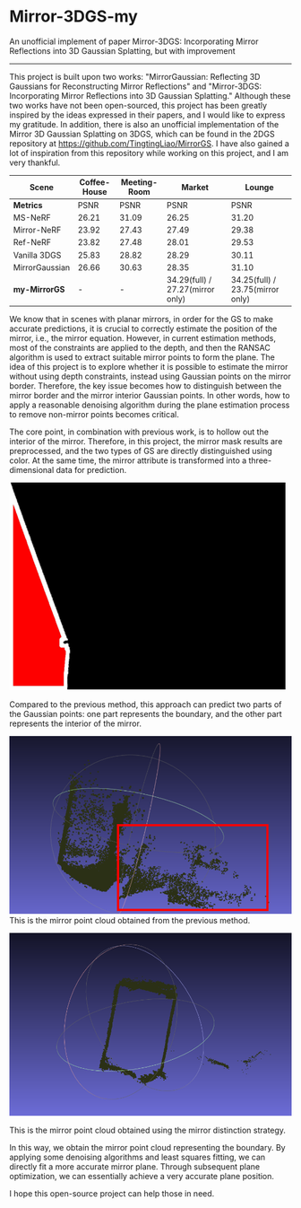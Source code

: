 # Mirror-3DGS-my
An unofficial implement of paper Mirror-3DGS: Incorporating Mirror Reflections  into 3D Gaussian Splatting, but with improvement

---

This project is built upon two works: "MirrorGaussian: Reflecting 3D Gaussians for Reconstructing Mirror Reflections" and "Mirror-3DGS: Incorporating Mirror Reflections into 3D Gaussian Splatting." Although these two works have not been open-sourced, this project has been greatly inspired by the ideas expressed in their papers, and I would like to express my gratitude. In addition, there is also an unofficial implementation of the Mirror 3D Gaussian Splatting on 3DGS, which can be found in the 2DGS repository at https://github.com/TingtingLiao/MirrorGS. I have also gained a lot of inspiration from this repository while working on this project, and I am very thankful.

| Scene            | Coffee-House    | Meeting-Room   | Market       | Lounge       |
|------------------|-----------------|----------------|--------------|--------------|
| **Metrics**      | PSNR  | PSNR  | PSNR  | PSNR  | PSNR  | PSNR  | PSNR  | PSNR  |
| MS-NeRF          | 26.21 | 31.09 | 26.25 | 31.20 | 31.10 |
| Mirror-NeRF      | 23.92 | 27.43 | 27.49 | 29.38 | 29.38 |
| Ref-NeRF         | 23.82 | 27.48 | 28.01 | 29.53 | 29.53 |
| Vanilla 3DGS     | 25.83 | 28.82 | 28.29 | 30.11 | 30.11 |
| MirrorGaussian | 26.66 | 30.63 | 28.35 | 31.10 | 31.10 |
| **my-MirrorGS** | - | - | 34.29(full)   /  27.27(mirror only) | 34.25(full)  /    23.75(mirror only) | 31.10 |


We know that in scenes with planar mirrors, in order for the GS to make accurate predictions, it is crucial to correctly estimate the position of the mirror, i.e., the mirror equation. However, in current estimation methods, most of the constraints are applied to the depth, and then the RANSAC algorithm is used to extract suitable mirror points to form the plane. The idea of this project is to explore whether it is possible to estimate the mirror without using depth constraints, instead using Gaussian points on the mirror border. Therefore, the key issue becomes how to distinguish between the mirror border and the mirror interior Gaussian points. In other words, how to apply a reasonable denoising algorithm during the plane estimation process to remove non-mirror points becomes critical.

The core point, in combination with previous work, is to hollow out the interior of the mirror. Therefore, in this project, the mirror mask results are preprocessed, and the two types of GS are directly distinguished using color. At the same time, the mirror attribute is transformed into a three-dimensional data for prediction.

![This is a local image](images/image.png)

Compared to the previous method, this approach can predict two parts of the Gaussian points: one part represents the boundary, and the other part represents the interior of the mirror.

![This is a local image](images/1.png)
This is the mirror point cloud obtained from the previous method.

![This is a local image](images/2.png)

This is the mirror point cloud obtained using the mirror distinction strategy.

In this way, we obtain the mirror point cloud representing the boundary. By applying some denoising algorithms and least squares fitting, we can directly fit a more accurate mirror plane. Through subsequent plane optimization, we can essentially achieve a very accurate plane position.

I hope this open-source project can help those in need.